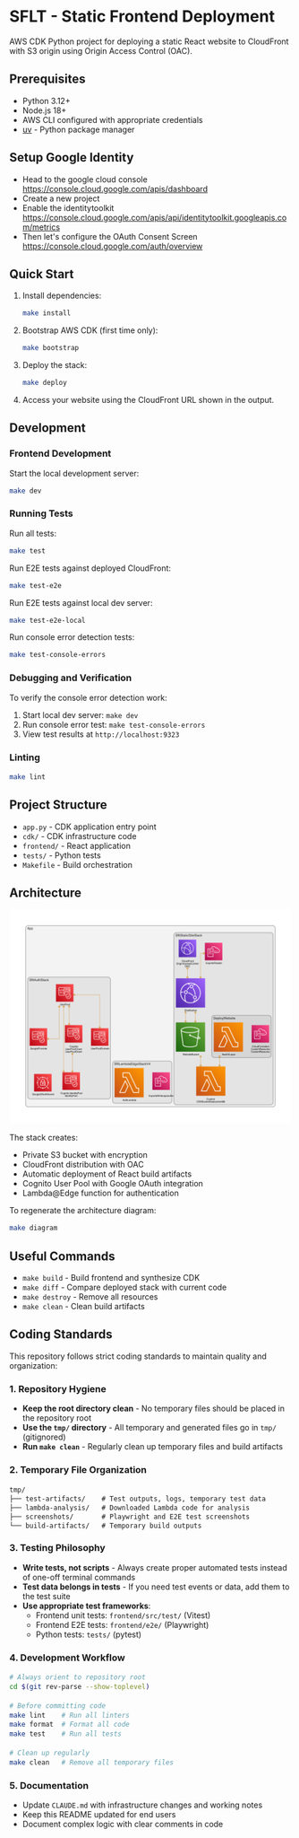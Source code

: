 # SFLT - Static Frontend Deployment

AWS CDK Python project for deploying a static React website to CloudFront with S3 origin using Origin Access Control (OAC).

## Prerequisites

- Python 3.12+
- Node.js 18+
- AWS CLI configured with appropriate credentials
- [uv](https://github.com/astral-sh/uv) - Python package manager

## Setup Google Identity

- Head to the google cloud console https://console.cloud.google.com/apis/dashboard
- Create a new project
- Enable the identitytoolkit https://console.cloud.google.com/apis/api/identitytoolkit.googleapis.com/metrics
- Then let's configure the OAuth Consent Screen https://console.cloud.google.com/auth/overview



## Quick Start

1. Install dependencies:
   ```bash
   make install
   ```

2. Bootstrap AWS CDK (first time only):
   ```bash
   make bootstrap
   ```

3. Deploy the stack:
   ```bash
   make deploy
   ```

4. Access your website using the CloudFront URL shown in the output.

## Development

### Frontend Development

Start the local development server:
```bash
make dev
```

### Running Tests

Run all tests:
```bash
make test
```

Run E2E tests against deployed CloudFront:
```bash
make test-e2e
```

Run E2E tests against local dev server:
```bash
make test-e2e-local
```

Run console error detection tests:
```bash
make test-console-errors
```

### Debugging and Verification

To verify the console error detection work:
1. Start local dev server: `make dev`
2. Run console error test: `make test-console-errors`
3. View test results at `http://localhost:9323`

### Linting

```bash
make lint
```

## Project Structure

- `app.py` - CDK application entry point
- `cdk/` - CDK infrastructure code
- `frontend/` - React application
- `tests/` - Python tests
- `Makefile` - Build orchestration

## Architecture

![Architecture Diagram](docs/images/architecture.png)

The stack creates:
- Private S3 bucket with encryption
- CloudFront distribution with OAC
- Automatic deployment of React build artifacts
- Cognito User Pool with Google OAuth integration
- Lambda@Edge function for authentication

To regenerate the architecture diagram:
```bash
make diagram
```

## Useful Commands

- `make build` - Build frontend and synthesize CDK
- `make diff` - Compare deployed stack with current code
- `make destroy` - Remove all resources
- `make clean` - Clean build artifacts

## Coding Standards

This repository follows strict coding standards to maintain quality and organization:

### 1. Repository Hygiene
- **Keep the root directory clean** - No temporary files should be placed in the repository root
- **Use the `tmp/` directory** - All temporary and generated files go in `tmp/` (gitignored)
- **Run `make clean`** - Regularly clean up temporary files and build artifacts

### 2. Temporary File Organization
```
tmp/
├── test-artifacts/    # Test outputs, logs, temporary test data
├── lambda-analysis/   # Downloaded Lambda code for analysis
├── screenshots/       # Playwright and E2E test screenshots
└── build-artifacts/   # Temporary build outputs
```

### 3. Testing Philosophy
- **Write tests, not scripts** - Always create proper automated tests instead of one-off terminal commands
- **Test data belongs in tests** - If you need test events or data, add them to the test suite
- **Use appropriate test frameworks**:
  - Frontend unit tests: `frontend/src/test/` (Vitest)
  - Frontend E2E tests: `frontend/e2e/` (Playwright)
  - Python tests: `tests/` (pytest)

### 4. Development Workflow
```bash
# Always orient to repository root
cd $(git rev-parse --show-toplevel)

# Before committing code
make lint    # Run all linters
make format  # Format all code
make test    # Run all tests

# Clean up regularly
make clean   # Remove all temporary files
```

### 5. Documentation
- Update `CLAUDE.md` with infrastructure changes and working notes
- Keep this README updated for end users
- Document complex logic with clear comments in code